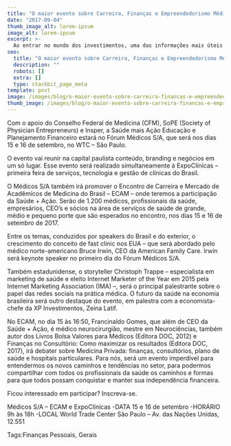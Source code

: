 ```yaml
---
title: "O maior evento sobre Carreira, Finanças e Empreendedorismo Médico da Medicina Brasileira"
date: "2017-09-04"
thumb_image_alt: lorem-ipsum
image_alt: lorem-ipsum
excerpt: >-
  Ao entrar no mundo dos investimentos, uma das informações mais úteis para começar a aplicar é saber o seu perfil. Isto porque esse dado funciona como uma espécie de norte para entender sua tolerância a riscos e também quais são as melhores aplicações para os seus objetivos.
seo:
  title: "O maior evento sobre Carreira, Finanças e Empreendedorismo Médico da Medicina Brasileira"
  description: ""
  robots: []
  extra: []
  type: stackbit_page_meta
template: post
image: /images/blog/o-maior-evento-sobre-carreira-financas-e-empreendedorismo-medico-da-medicina-brasileira.jpg
thumb_image: /images/blog/o-maior-evento-sobre-carreira-financas-e-empreendedorismo-medico-da-medicina-brasileira.jpg
---
```


Com o apoio do Conselho Federal de Medicina (CFM), SoPE (Society of Physician Entrepreneurs) e Insper, a Saúde mais Ação Educação e Planejamento Financeiro estará no Fórum Médicos S/A, que será nos dias 15 e 16 de setembro, no WTC – São Paulo.

O evento vai reunir na capital paulista conteúdo, branding e negócios em um só lugar. Esse evento será realizado simultaneamente à ExpoClínicas – primeira feira de serviços, tecnologia e gestão de clínicas do Brasil.

O Médicos S/A também irá promover o Encontro de Carreira e Mercado de Acadêmicos de Medicina do Brasil – ECAM – onde teremos a participação da Saúde + Ação.
Serão de 1.200 médicos, profissionais da saúde, empresários, CEO’s e sócios na área de serviços de saúde de grande, médio e pequeno porte que são esperados no encontro, nos dias 15 e 16 de setembro de 2017.

Entre os temas, conduzidos por speakers do Brasil e do exterior, o crescimento do conceito de fast clinic nos EUA – que será abordado pelo médico norte-americano Bruce Irwin, CEO da American Family Care. Irwin será keynote speaker no primeiro dia do Fórum Médicos S/A.

Também estadunidense, o storyteller Christoph Trappe – especialista em marketing de saúde e eleito Internet Marketer of the Year em 2015 pela Internet Marketing Association (IMA) –, será o principal palestrante sobre o papel das redes sociais na prática médica. O futuro da saúde na economia brasileira será outro destaque do evento, em palestra com a economista-chefe da XP Investimentos, Zeina Latif.

No ECAM, no dia 15 às 16:50, Francinaldo Gomes, que além de CEO da Saúde + Ação, é médico neurocirurgião, mestre em Neurociências, também autor dos Livros Bolsa Valores para Médicos (Editora DOC, 2012) e Finanças no Consultório: Como maximizar os resultados (Editora DOC, 2017), irá debater sobre Medicina Privada: finanças, consultórios, plano de saúde e hospitais particulares.
Para nós, será um evento imperdível para entendermos os novos caminhos e tendências no setor, para podermos compartilhar com todos os profissionais da saúde os caminhos e formas para que todos possam conquistar e manter sua independência financeira.

Ficou interessado em participar?
Inscreva-se.

Médicos S/A – ECAM e ExpoClínicas
-DATA
15 e 16 de setembro
-HORÁRIO
9h às 18h
-LOCAL
World Trade Center São Paulo – Av. das Nações Unidas, 12.551

Tags:Finanças Pessoais, Gerais
